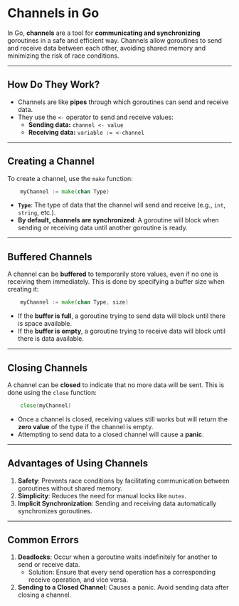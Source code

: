 # Channels in Go

In Go, **channels** are a tool for **communicating and synchronizing** goroutines in a safe and efficient way. Channels
allow goroutines to send and receive data between each other, avoiding shared memory and minimizing the risk of race
conditions.

---

## **How Do They Work?**

- Channels are like **pipes** through which goroutines can send and receive data.
- They use the `<-` operator to send and receive values:
    - **Sending data:** `channel <- value`
    - **Receiving data:** `variable := <-channel`

---

## **Creating a Channel**

To create a channel, use the `make` function:

```go
	myChannel := make(chan Type)
```

- **`Type`**: The type of data that the channel will send and receive (e.g., `int`, `string`, etc.).
- **By default, channels are synchronized**: A goroutine will block when sending or receiving data until another
  goroutine is ready.

---

## **Buffered Channels**

A channel can be **buffered** to temporarily store values, even if no one is receiving them immediately. This is done by
specifying a buffer size when creating it:

```go
	myChannel := make(chan Type, size)
```

- If the **buffer is full**, a goroutine trying to send data will block until there is space available.
- If the **buffer is empty**, a goroutine trying to receive data will block until there is data available.

---

## **Closing Channels**

A channel can be **closed** to indicate that no more data will be sent. This is done using the `close` function:

```go
	close(myChannel)
```

- Once a channel is closed, receiving values still works but will return the **zero value** of the type if the channel
  is empty.
- Attempting to send data to a closed channel will cause a **panic**.

---

## **Advantages of Using Channels**

1. **Safety**: Prevents race conditions by facilitating communication between goroutines without shared memory.
2. **Simplicity**: Reduces the need for manual locks like `mutex`.
3. **Implicit Synchronization**: Sending and receiving data automatically synchronizes goroutines.

---

## **Common Errors**

1. **Deadlocks**: Occur when a goroutine waits indefinitely for another to send or receive data.
    - Solution: Ensure that every send operation has a corresponding receive operation, and vice versa.
2. **Sending to a Closed Channel**: Causes a panic. Avoid sending data after closing a channel.
